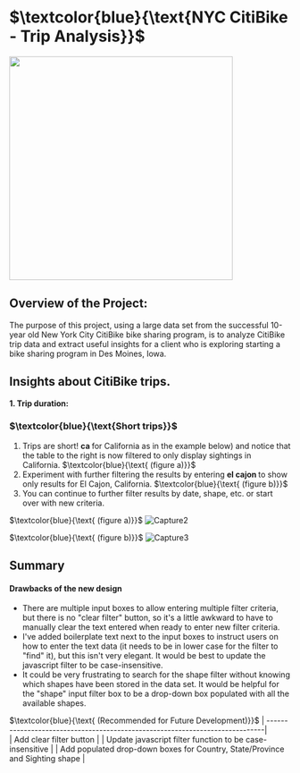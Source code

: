 
# $\textcolor{blue}{\text{NYC CitiBike - Trip Analysis}}$  
<img src="https://user-images.githubusercontent.com/107505166/191382719-f842b7f1-0274-4e24-a322-1598a4108065.PNG" width="400" height="400"> 

## Overview of the Project:
The purpose of this project, using a large data set from the successful 10-year old New York City CitiBike bike sharing program, is to analyze CitiBike trip data and extract useful insights for a client who is exploring starting a bike sharing program in Des Moines, Iowa. 

## Insights about CitiBike trips.    
<b> 1. Trip duration:</b> 

### $\textcolor{blue}{\text{Short trips}}$  

1.  Trips are short! <b> ca </b> for California as in the example below) and notice that the table to the right is now filtered to only display sightings in California.  $\textcolor{blue}{\text{ (figure a)}}$ 
2.  Experiment with further filtering the results by entering <b> el cajon  </b>  to show only results for El Cajon, California.   $\textcolor{blue}{\text{ (figure b)}}$ 
3.  You can continue to further filter results by date, shape, etc. or start over with new criteria. 

$\textcolor{blue}{\text{ (figure a)}}$ 
![Capture2](https://user-images.githubusercontent.com/107505166/188705533-81e92a2c-28e3-466b-ace7-c5144b521a9a.PNG)

$\textcolor{blue}{\text{ (figure b)}}$ 
![Capture3](https://user-images.githubusercontent.com/107505166/188705546-a7b27737-231a-4b54-8ff8-86fc82d1abbf.PNG)

 
## Summary

#### Drawbacks of the new design
* There are multiple input boxes to allow entering multiple filter criteria, but there is no "clear filter" button, so it's a little awkward to have to manually clear the text entered when ready to enter new filter criteria.
* I've added boilerplate text next to the input boxes to instruct users on how to enter the text data (it needs to be in lower case for the filter to "find" it), but this isn't very elegant.  It would be best to update the javascript filter to be case-insensitive.
* It could be very frustrating to search for the shape filter without knowing which shapes have been stored in the data set.   It would be helpful for the "shape" input filter box to be a drop-down box populated with all the available shapes.
 
$\textcolor{blue}{\text{ (Recommended for Future Development)}}$ 
| -----------------------------------------------------------------------------|                                            
| Add clear filter button                                                      |
| Update javascript filter function to be case-insensitive                     | 
| Add populated drop-down boxes for Country, State/Province and Sighting shape |

